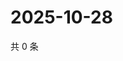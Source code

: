 # 2025-10-28

共 0 条

<!-- BEGIN ZHIHUVIDEO -->
<!-- 最后更新时间 Tue Oct 28 2025 04:10:18 GMT+0800 (China Standard Time) -->

<!-- END ZHIHUVIDEO -->
